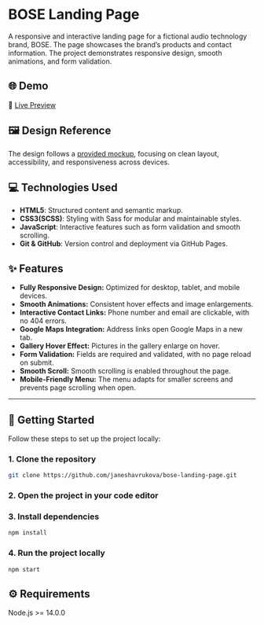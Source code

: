 # BOSE Landing Page

A responsive and interactive landing page for a fictional audio technology brand, BOSE. The page showcases the brand’s products and contact information. The project demonstrates responsive design, smooth animations, and form validation.

## 🌐 Demo
🔗 [Live Preview](https://janeshavrukova.github.io/bose-landing-page/#)

## 🖼 Design Reference
The design follows a [provided mockup](https://www.figma.com/design/OMjQNb3hg1LKMV4OwyQ3Ao/BOSE?node-id=0-1&p=f&t=u8KzZfDN915BPljF-0), focusing on clean layout, accessibility, and responsiveness across devices.

## 💻 Technologies Used
- **HTML5**: Structured content and semantic markup.
- **CSS3(SCSS)**: Styling with Sass for modular and maintainable styles.
- **JavaScript**: Interactive features such as form validation and smooth scrolling.
- **Git & GitHub**: Version control and deployment via GitHub Pages.

## ✨ Features
- **Fully Responsive Design:** Optimized for desktop, tablet, and mobile devices.
- **Smooth Animations:** Consistent hover effects and image enlargements.
- **Interactive Contact Links:** Phone number and email are clickable, with no 404 errors.
- **Google Maps Integration:** Address links open Google Maps in a new tab.
- **Gallery Hover Effect:** Pictures in the gallery enlarge on hover.
- **Form Validation:** Fields are required and validated, with no page reload on submit.
- **Smooth Scroll:** Smooth scrolling is enabled throughout the page.
- **Mobile-Friendly Menu:** The menu adapts for smaller screens and prevents page scrolling when open.

---

## 🚀 Getting Started
Follow these steps to set up the project locally:

### 1. Clone the repository
```bash
git clone https://github.com/janeshavrukova/bose-landing-page.git
```

### 2. Open the project in your code editor

### 3. Install dependencies
```bash
npm install
```

### 4. Run the project locally
```bash
npm start
```

## ⚙️ Requirements
Node.js >= 14.0.0
